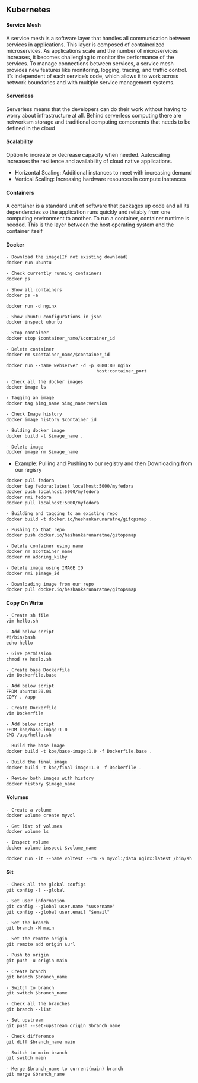 ## Kubernetes

#### Service Mesh

A service mesh is a software layer that handles all communication between services in applications. This layer is composed of containerized microservices. As applications scale and the number of microservices increases, it becomes challenging to monitor the performance of the services. To manage connections between services, a service mesh provides new features like monitoring, logging, tracing, and traffic control. It’s independent of each service’s code, which allows it to work across network boundaries and with multiple service management systems.

#### Serverless

Serverless means that the developers can do their work without having to worry about infrastructure at all. Behind serverless computing there are networksm storage and traditional computing components that needs to be defined in the cloud

#### Scalability

Option to increate or decrease capacity when needed. Autoscaling increases the resilience and availability of cloud native applications.

- Horizontal Scaling: Additional instances to meet with increasing demand
- Vertical Scaling: Increasing hardware resources in compute instances

#### Containers

A container is a standard unit of software that packages up code and all its dependencies so the application runs quickly and reliably from one computing environment to another. To run a container, container runtime is needed. This is the layer between the host operating system and the container itself

#### Docker

```txt
- Download the image(If not existing download)
docker run ubuntu

- Check currently running containers
docker ps

- Show all containers
docker ps -a

docker run -d nginx

- Show ubuntu configurations in json
docker inspect ubuntu

- Stop container
docker stop $container_name/$container_id

- Delete container
docker rm $container_name/$container_id

docker run --name webserver -d -p 8080:80 nginx
                                  host:container_port

- Check all the docker images
docker image ls

- Tagging an image
docker tag $img_name $img_name:version

- Check Image history
docker image history $container_id

- Bulding docker image
docker build -t $image_name .

- Delete image
docker image rm $image_name
```

- Example: Pulling and Pushing to our registry and then Downloading from our regisry

```txt
docker pull fedora
docker tag fedora:latest localhost:5000/myfedora
docker push localhost:5000/myfedora
docker rmi fedora
docker pull localhost:5000/myfedora

- Building and tagging to an existing repo
docker build -t docker.io/heshankarunaratne/gitopsmap .

- Pushing to that repo
docker push docker.io/heshankarunaratne/gitopsmap

- Delete container using name
docker rm $container_name
docker rm adoring_kilby

- Delete image using IMAGE ID
docker rmi $image_id

- Downloading image from our repo
docker pull docker.io/heshankarunaratne/gitopsmap
```

#### Copy On Write

```txt
- Create sh file
vim hello.sh

- Add below script
#!/bin/bash
echo hello

- Give permission
chmod +x heelo.sh

- Create base Dockerfile
vim Dockerfile.base

- Add below script
FROM ubuntu:20.04
COPY . /app

- Create Dockerfile
vim Dockerfile

- Add below script
FROM koe/base-image:1.0
CMD /app/hello.sh

- Build the base image
docker build -t koe/base-image:1.0 -f Dockerfile.base .

- Build the final image
docker build -t koe/final-image:1.0 -f Dockerfile .

- Review both images with history
docker history $image_name
```

#### Volumes

```txt
- Create a volume
docker volume create myvol

- Get list of volumes
docker volume ls

- Inspect volume
docker volume inspect $volume_name

docker run -it --name voltest --rm -v myvol:/data nginx:latest /bin/sh
```

#### Git

```txt
- Check all the global configs
git config -l --global

- Set user information
git config --global user.name "$username"
git config --global user.email "$email"

- Set the branch
git branch -M main

- Set the remote origin
git remote add origin $url

- Push to origin
git push -u origin main

- Create branch
git branch $branch_name

- Switch to branch
git switch $branch_name

- Check all the branches
git branch --list

- Set upstream
git push --set-upstream origin $branch_name

- Check difference
git diff $branch_name main

- Switch to main branch
git switch main

- Merge $branch_name to current(main) branch
git merge $branch_name
```
